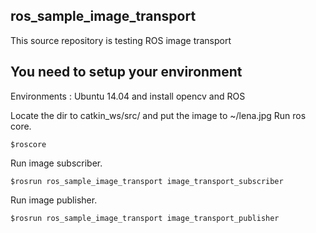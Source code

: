 ros_sample_image_transport
----------------------
This source repository is testing ROS image transport

You need to setup your environment
--------------------------------------
Environments : Ubuntu 14.04 and install opencv and ROS

Locate the dir to catkin_ws/src/ and put the image to ~/lena.jpg
Run ros core.

	$roscore
	
Run image subscriber.

	$rosrun ros_sample_image_transport image_transport_subscriber
	
Run image publisher.

	$rosrun ros_sample_image_transport image_transport_publisher
